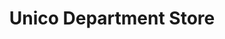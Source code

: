 ---
title: "Unico Department Store"
url: /balamban/unico-department-store/
shop: department store
---